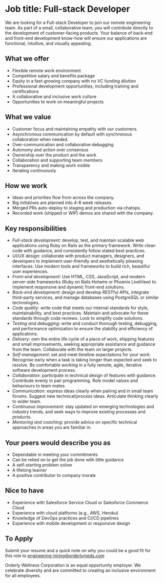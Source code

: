 # Job title: Full-stack Developer

We are looking for a Full-stack Developer to join our remote engineering team.
As part of a small, collaborative team, you will contribute directly
to the development of customer-facing products.
Your balance of back-end and front-end development know-how
will ensure our applications are functional, intuitive, and visually appealing.

## What we offer

- Flexible remote work environment
- Competitive salary and benefits package
- Equity in a fast-growing company with no VC funding dilution
- Professional development opportunities, including training and certifications
- A collaborative and inclusive work culture
- Opportunities to work on meaningful projects

## What we value

- Customer focus and maintaining empathy with our customers.
- Asynchronous communication by default with synchronous collaboration when needed.
- Over-communication and collaborative debugging
- Autonomy and action over consensus
- Ownership over the product and the work
- Collaboration and supporting team members
- Transparency and making work visible
- Iterating continuously

## How we work

- Ideas and priorities flow from across the company.
- Big initiatives are planned into 4-8 week releases.
- Merged PRs auto-deploy to staging and production via chatops.
- Recorded work (shipped or WIP) demos are shared with the company.

## Key responsibilities

- *Full-stack development*: develop, test, and maintain scalable web applications
  using Ruby on Rails as the primary framework.
  Write clean code with guidance, and consistently follow stated best practices.
- *UI/UX design*: collaborate with product managers, designers, and developers
  to implement user-friendly and aesthetically pleasing interfaces.
  Use modern tools and frameworks to build rich, beautiful user experiences.
- *Front-end development*: Use HTML, CSS, JavaScript, and modern server-side frameworks
  (Ruby on Rails Hotwire or Phoenix LiveView) to implement responsive and dynamic front-end solutions.
- *Back-end development*: design and develop RESTful APIs,
  integrate third-party services,
  and manage databases using PostgreSQL or similar technologies.
- *Code quality*: write code that meets our internal standards
  for style, maintainability, and best practices.
  Maintain and advocate for these standards through code reviews.
  Look to simplify code solutions.
- *Testing and debugging*: write and conduct thorough testing, debugging, and performance optimization
  to ensure the stability and efficiency of applications.
- *Delivery*: own the entire life cycle of a piece of work, shipping features and small improvements,
  seeking appropriate assistance and guidance from the team.
  Collaborate with the team on larger projects.
- *Self-management*: set and meet timeline expectations for your work.
  Recognise early when a task is taking longer than expected and seek to resolve.
  Be comfortable working in a fully remote, agile, iterative software development process.
- *Collaboration*: participate in technical design of features with guidance.
  Contribute evenly in pair programming.
  Role model values and behaviours to team mates.
- *Communication*: express ideas clearly when pairing and in small team forums.
  Suggest new technical/process ideas. Articulate thinking clearly to wider team.
- *Continuous improvement*: stay updated on emerging technologies and industry trends,
  and seek ways to improve existing processes and products.
- *Mentoring and coaching*: provide advice on specific technical approaches
  in areas you are familiar in.

## Your peers would describe you as

- Dependable in meeting your commitments
- Can be relied on to get the job done with little guidance
- A self-starting problem solver
- A lifelong learner
- A positive contributor to company morale


## Nice to have

- Experience with Salesforce Service Cloud or Salesforce Commerce Cloud
- Experience with cloud platforms (e.g., AWS, Heroku)
- Knowledge of DevOps practices and CI/CD pipelines
- Experience with mobile development or responsive design


## To Apply

Submit your resume and a quick note on why you could be a good fit for this role
to [engineering-hiring@orderlymeds.com](mailto:engineering-hiring@orderlymeds.com)

Orderly Wellness Corporation is an equal opportunity employer.
We celebrate diversity and are committed to creating an inclusive environment for all employees.
